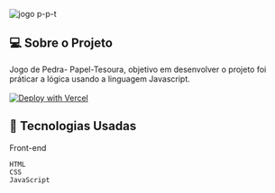 ![jogo p-p-t](https://user-images.githubusercontent.com/46323667/164470708-63d30d8f-1426-4321-ab00-cbe13ee6ce8f.png)

## 💻  Sobre o Projeto

Jogo de Pedra- Papel-Tesoura, objetivo em desenvolver o projeto foi práticar a lógica usando a linguagem Javascript. </br></br>
 [![Deploy with Vercel](https://vercel.com/button)](https://sara01romao.github.io/jogo-pedra-papel-tesoura/)





## :rocket: Tecnologias Usadas
Front-end 
```
HTML
CSS
JavaScript

```


